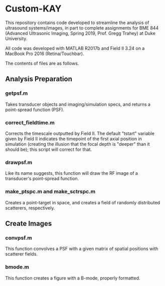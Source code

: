 # Custom-KAY
This repository contains code developed to streamline the analysis of ultrasound systems/images, in part to complete assignments for BME 844 (Advanced Ultrasonic Imaging, Spring 2019, Prof. Gregg Trahey) at Duke University.

All code was developed with MATLAB R2017b and Field II 3.24 on a MacBook Pro 2016 (Retina/Touchbar).

The contents of files are as follows.

## Analysis Preparation
### getpsf.m
Takes transducer objects and imaging/simulation specs, and returns a point-spread function (PSF).

### correct_fieldtime.m
Corrects the timescale outputted by Field II. The default "tstart" variable given by Field II indicates the timepoint of the first axial position in simulation (creating the illusion that the focal depth is "deeper" than it should be); this script will correct for that.

### drawpsf.m
Like its name suggests, this function will draw the RF image of a transducer's point-spread function.

### make_ptspc.m and make_sctrspc.m
Creates a point-target in space, and creates a field of randomly distributed scatterers, respectively.

## Create Images
### convpsf.m
This function convolves a PSF with a given matrix of spatial positions with scatterer fields.

### bmode.m
This function creates a figure with a B-mode, properly formatted.
